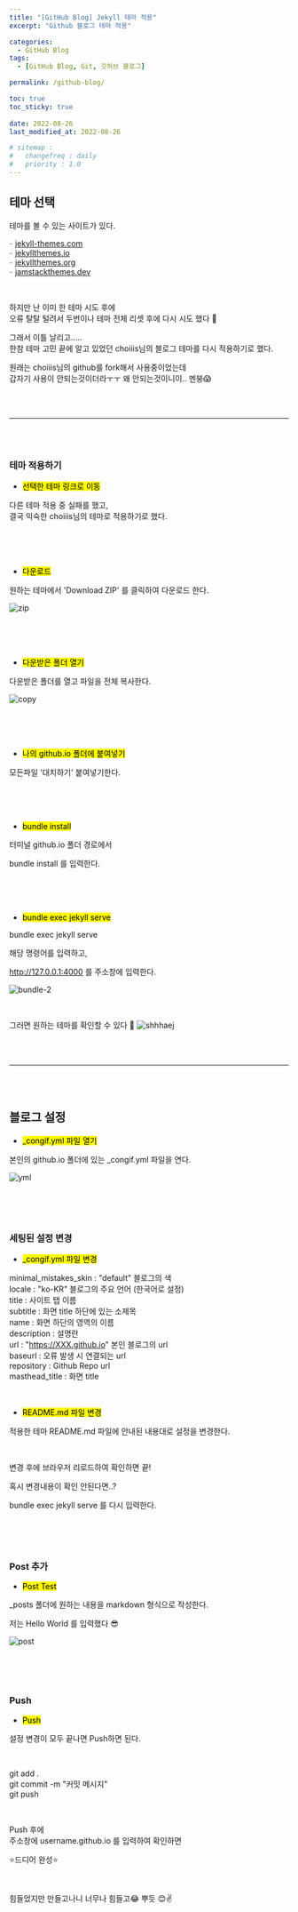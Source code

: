 ```yaml
---
title: "[GitHub Blog] Jekyll 테마 적용"
excerpt: "Github 블로그 테마 적용"

categories:
  - GitHub Blog
tags:
  - [GitHub Blog, Git, 깃허브 블로그]

permalink: /github-blog/

toc: true
toc_sticky: true
 
date: 2022-08-26
last_modified_at: 2022-08-26

# sitemap :
#   changefreq : daily
#   priority : 1.0
---
```


## 테마 선택

테마를 볼 수 있는 사이트가 있다.<br>

<span style="color:gray">- [jekyll-themes.com](https://jekyll-themes.com/)</span><br>
<span style="color:gray">- [jekyllthemes.io](https://jekyllthemes.io/)</span><br>
<span style="color:gray">- [jekyllthemes.org](http://jekyllthemes.org/)</span><br>
<span style="color:gray">- [jamstackthemes.dev](https://jamstackthemes.dev/ssg/jekyll/)</span><br>

<br>

하지만 난 이미 한 테마 시도 후에<br>
오류 탈탈 털려서 두번이나 테마 전체 리셋 후에 다시 시도 했다 🥴

그래서 이틀 날리고.....<br>
한참 테마 고민 끝에 알고 있었던 choiiis님의 블로그 테마를 다시 적용하기로 했다.

원래는 choiiis님의 github를 fork해서 사용중이었는데<br>
갑자기 사용이 안되는것이더라ㅜㅜ 왜 안되는것이니이.. 멘붕😱


<br>
<br>

---

<br>
<br>


### 테마 적용하기

- <mark>선택한 테마 링크로 이동</mark>

다른 테마 적용 중 실패를 했고,<br>
결국 익숙한 choiiis님의 테마로 적용하기로 했다.


<br>
<br>
<br>


- <mark>다운로드</mark>

원하는 테마에서 'Download ZIP' 를 클릭하여 다운로드 한다.

![zip](../assets/images/posts_img/github-blog/zip.jpg)


<br>
<br>
<br>


- <mark>다운받은 폴더 열기</mark>

다운받은 폴더를 열고 파일을 전체 복사한다.

![copy](../assets/images/posts_img/github-blog/copy.JPG)


<br>
<br>
<br>


- <mark>나의 github.io 폴더에 붙여넣기</mark>

모든파일 '대치하기' 붙여넣기한다.


<br>
<br>
<br>


- <mark>bundle install</mark>

터미널 github.io 폴더 경로에서<br>

bundle install 를 입력한다.


<br>
<br>
<br>


- <mark>bundle exec jekyll serve</mark>

bundle exec jekyll serve<br>

해당 명령어를 입력하고, 

http://127.0.0.1:4000 를 주소창에 입력한다.

![bundle-2](../assets/images/posts_img/github-blog/bundle-2.jpg)

<br>

그러면 원하는 테마를 확인할 수 있다 🙂
![shhhaej](../assets/images/posts_img/github-blog/shhhaej.JPG)


<br>
<br>

---

<br>
<br>


## 블로그 설정

- <mark>_congif.yml 파일 열기</mark>

본인의 github.io 폴더에 있는 _congif.yml 파일을 연다.

![yml](../assets/images/posts_img/github-blog/yml.jpg)


<br>
<br>
<br>


### 세팅된 설정 변경

- <mark>_congif.yml 파일 변경</mark>

minimal_mistakes_skin : "default" 블로그의 색 <br>
locale : "ko-KR" 블로그의 주요 언어 (한국어로 설정) <br>
title : 사이트 탭 이름 <br>
subtitle : 화면  title 하단에 있는 소제목 <br>
name : 화면 하단의 영역의 이름 <br>
description : 설명란 <br>
url : "https://XXX.github.io" 본인 블로그의 url <br>
baseurl : 오류 발생 시 연결되는 url <br>
repository : Github Repo url <br>
masthead_title : 화면 title <br>

<br>

- <mark>README.md 파일 변경</mark>

적용한 테마 README.md 파일에 안내된 내용대로 설정을 변경한다.

<br>

변경 후에 브라우저 리로드하여 확인하면 끝!

혹시 변경내용이 확인 안된다면..?

bundle exec jekyll serve 를 다시 입력한다.


<br>
<br>
<br>


### Post 추가

- <mark>Post Test</mark>

_posts 폴더에 원하는 내용을 markdown 형식으로 작성한다.

저는 Hello World 를 입력했다 😎

![post](../assets/images/posts_img/github-blog/post.jpg)


<br>
<br>
<br>


### Push 

- <mark>Push</mark>

설정 변경이 모두 끝나면 Push하면 된다.<br>

<br>

git add . <br>
git commit -m "커밋 메시지" <br>
git push

<br>

Push 후에<br>
주소창에 username.github.io 를 입력하여 확인하면<br> 

⭐드디어 완성⭐

<br>

힘들었지만 만들고나니 너무나 힘들고😂 뿌듯 😊✌️


<br>
<br>